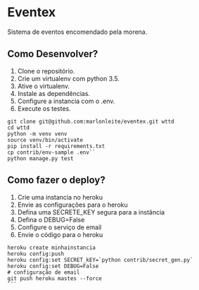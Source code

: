 # Eventex

Sistema de eventos encomendado pela morena.

## Como Desenvolver?

1. Clone o repositório.
2. Crie um virtualenv com python 3.5.
3. Ative o virtualenv.
4. Instale as dependências.
5. Configure a instancia com o .env.
6. Execute os testes.

```console
git clone git@github.com:marlonleite/eventex.git wttd
cd wttd
python -m venv venv
source venv/bin/activate
pip install -r requirements.txt
cp contrib/env-sample .env``
python manage.py test
```

## Como fazer o deploy?

1. Crie uma instancia no heroku
2. Envie as configurações para o heroku
3. Defina uma SECRETE_KEY segura para a instância
4. Defina o DEBUG=False
5. Configure o serviço de email
6. Envie o código para o heroku

````console
heroku create minhainstancia
heroku config:push
heroku config:set SECRET_kEY=`python contrib/secret_gen.py`
heroku config:set DEBUG=False
# configuração de email
git push heroku mastes --force
```